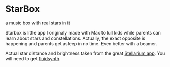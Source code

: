 # StarBox
a music box with real stars in it

Starbox is little app I originaly made with Max to lull kids while parents can learn about stars and constellations. 
Actually, the exact opposite is happening and parents get asleep in no time. 
Even better with a beamer.

Actual star distance and brightness taken from the great [Stellarium app](http://www.stellarium.org).
You will need to get [fluidsynth](http://imtr.ircam.fr/imtr/FluidSynth_for_Max/MSP).